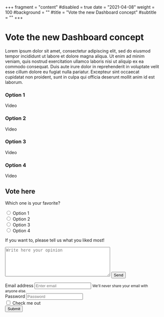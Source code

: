 +++
fragment = "content"
#disabled = true
date = "2021-04-08"
weight = 100
#background = ""
#title = "Vote the new Dashboard concept"
#subtitle = ""
+++

# Vote the new Dashboard concept

Lorem ipsum dolor sit amet, consectetur adipiscing elit, sed do eiusmod tempor incididunt ut labore et dolore magna aliqua. Ut enim ad minim veniam, quis nostrud exercitation ullamco laboris nisi ut aliquip ex ea commodo consequat. Duis aute irure dolor in reprehenderit in voluptate velit esse cillum dolore eu fugiat nulla pariatur. Excepteur sint occaecat cupidatat non proident, sunt in culpa qui officia deserunt mollit anim id est laborum.




### Option 1
Video
### Option 2
Video
### Option 3
Video
### Option 4
Video

<form>
  
  ## Vote here

  Which one is your favorite?

  <input type="radio" id="mockup1" value="mockup1" name="mockup"/>
  <label for="mockup1">Option 1</label><br/>
  <input type="radio" id="mockup2" value="mockup2" name="mockup"/>
  <label for="mockup2">Option 2</label><br/>
  <input type="radio" id="mockup3" value="mockup3" name="mockup"/>
  <label for="mockup3">Option 3</label><br/>
  <input type="radio" id="mockup4" value="mockup4" name="mockup"/>
  <label for="mockup4">Option 4</label><br/>

  If you want to, please tell us what you liked most!

  <textarea rows="6" cols="40" placeholder="Write here your opinion"></textarea>  
  
  <input type="submit" value="Send" />
</form>


<html lang="en">
  <body>
        <div class="col-5">
          <form>
            <div class="form-group">
              <label for="exampleInputEmail1">Email address</label>
              <input type="email" class="form-control" id="exampleInputEmail1" aria-describedby="emailHelp" placeholder="Enter email">
              <small id="emailHelp" class="form-text text-muted">We'll never share your email with anyone else.</small>
            </div>
            <div class="form-group">
              <label for="exampleInputPassword1">Password</label>
              <input type="password" class="form-control" id="exampleInputPassword1" placeholder="Password">
            </div>
            <div class="form-check">
              <input type="checkbox" class="form-check-input" id="exampleCheck1">
              <label class="form-check-label" for="exampleCheck1">Check me out</label>
            </div>
            <button type="submit" class="btn btn-primary">Submit</button>
          </form>
        </div>
  </body>
</html>
